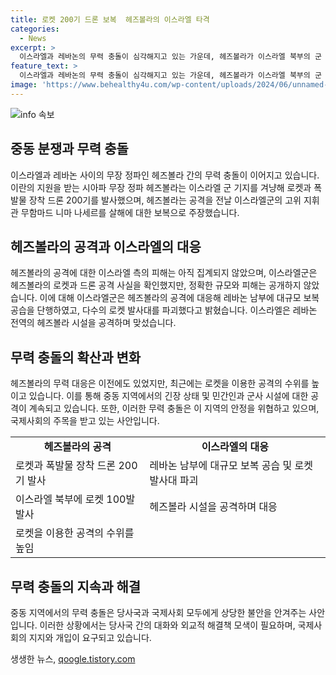 ```yaml
---
title: 로켓 200기 드론 보복  헤즈볼라의 이스라엘 타격
categories:
  - News
excerpt: >
  이스라엘과 레바논의 무력 충돌이 심각해지고 있는 가운데, 헤즈볼라가 이스라엘 북부의 군 기지를 공격하는 등 긴장이 고조되고 있다. 이스라엘군 역시 헤즈볼라의 로켓·드론 공격에 대응하여 레바논 남부에 대규모 보복 공습을 단행했다. 이에 대한 사망자나 피해의 정확한 규모는 아직 파악되지 않았지만, 양측의 대규모 공격과 보복으로 인한 긴장과 우려가 고조되고 있다.
feature_text: >
  이스라엘과 레바논의 무력 충돌이 심각해지고 있는 가운데, 헤즈볼라가 이스라엘 북부의 군 기지를 공격하는 등 긴장이 고조되고 있다. 이스라엘군 역시 헤즈볼라의 로켓·드론 공격에 대응하여 레바논 남부에 대규모 보복 공습을 단행했다. 이에 대한 사망자나 피해의 정확한 규모는 아직 파악되지 않았지만, 양측의 대규모 공격과 보복으로 인한 긴장과 우려가 고조되고 있다.
image: 'https://www.behealthy4u.com/wp-content/uploads/2024/06/unnamed-file.png'
---
```


<p><img src="https://www.behealthy4u.com/wp-content/uploads/2024/06/unnamed-file.png" alt="info 속보" /></p>

<h2 data-ke-size="size26">중동 분쟁과 무력 충돌</h2>

<p data-ke-size="size16">이스라엘과 레바논 사이의 무장 정파인 헤즈볼라 간의 무력 충돌이 이어지고 있습니다. 이란의 지원을 받는 시아파 무장 정파 헤즈볼라는 이스라엘 군 기지를 겨냥해 로켓과 폭발물 장착 드론 200기를 발사했으며, 헤즈볼라는 공격을 전날 이스라엘군의 고위 지휘관 무함마드 니마 나세르를 살해에 대한 보복으로 주장했습니다.</p>

<h2 data-ke-size="size26">헤즈볼라의 공격과 이스라엘의 대응</h2>

<p data-ke-size="size16">헤즈볼라의 공격에 대한 이스라엘 측의 피해는 아직 집계되지 않았으며, 이스라엘군은 헤즈볼라의 로켓과 드론 공격 사실을 확인했지만, 정확한 규모와 피해는 공개하지 않았습니다. 이에 대해 이스라엘군은 헤즈볼라의 공격에 대응해 레바논 남부에 대규모 보복 공습을 단행하였고, 다수의 로켓 발사대를 파괴했다고 밝혔습니다. 이스라엘은 레바논 전역의 헤즈볼라 시설을 공격하며 맞섰습니다.</p>

<h2 data-ke-size="size26">무력 충돌의 확산과 변화</h2>

<p data-ke-size="size16">헤즈볼라의 무력 대응은 이전에도 있었지만, 최근에는 로켓을 이용한 공격의 수위를 높이고 있습니다. 이를 통해 중동 지역에서의 긴장 상태 및 민간인과 군사 시설에 대한 공격이 계속되고 있습니다. 또한, 이러한 무력 충돌은 이 지역의 안정을 위협하고 있으며, 국제사회의 주목을 받고 있는 사안입니다.</p>

<table>
  <tr>
    <td style="text-align: center; height: 17px;"><b>헤즈볼라의 공격</b></td>
    <td style="text-align: center; height: 17px;"><b>이스라엘의 대응</b></td>
  </tr>
  <tr>
    <td>로켓과 폭발물 장착 드론 200기 발사</td>
    <td>레바논 남부에 대규모 보복 공습 및 로켓 발사대 파괴</td>
  </tr>
  <tr>
    <td>이스라엘 북부에 로켓 100발 발사</td>
    <td>헤즈볼라 시설을 공격하며 대응</td>
  </tr>
  <tr>
    <td>로켓을 이용한 공격의 수위를 높임</td>
    <td></td>
  </tr>
</table>

<h2 data-ke-size="size26">무력 충돌의 지속과 해결</h2>

<p data-ke-size="size16">중동 지역에서의 무력 충돌은 당사국과 국제사회 모두에게 상당한 불안을 안겨주는 사안입니다. 이러한 상황에서는 당사국 간의 대화와 외교적 해결책 모색이 필요하며, 국제사회의 지지와 개입이 요구되고 있습니다.</p>
생생한 뉴스, <a href="https://qoogle.tistory.com" rel="dofollow">qoogle.tistory.com</a>


